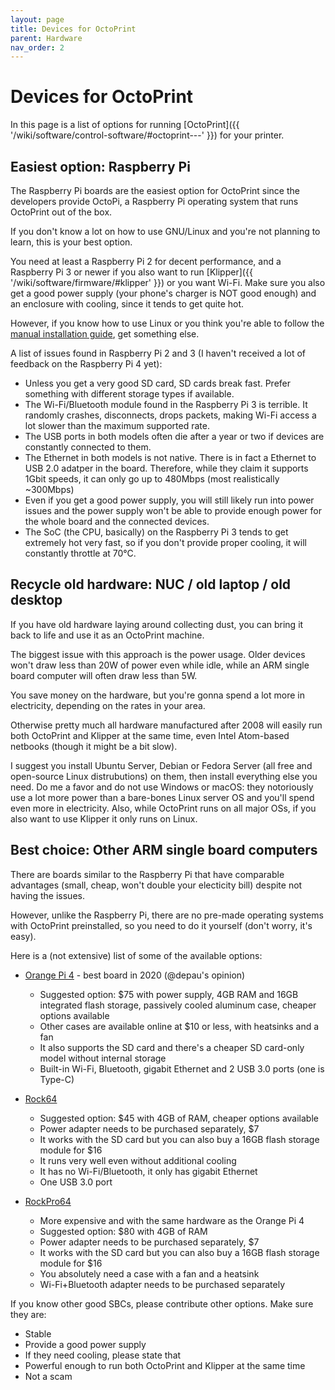 ```yaml
---
layout: page
title: Devices for OctoPrint
parent: Hardware
nav_order: 2
---
```


# Devices for OctoPrint

In this page is a list of options for running [OctoPrint]({{ '/wiki/software/control-software/#octoprint---' }}) for your printer.

## Easiest option: Raspberry Pi

The Raspberry Pi boards are the easiest option for OctoPrint since the developers provide OctoPi, a Raspberry Pi operating system that runs OctoPrint out of the box.

If you don't know a lot on how to use GNU/Linux and you're not planning to learn, this is your best option.

You need at least a Raspberry Pi 2 for decent performance, and a Raspberry Pi 3 or newer if you also want to run [Klipper]({{ '/wiki/software/firmware/#klipper' }}) or you want Wi-Fi. Make sure you also get a good power supply (your phone's charger is NOT good enough) and an enclosure with cooling, since it tends to get quite hot.

However, if you know how to use Linux or you think you're able to follow the [manual installation guide](https://octoprint.org/download/#installing-manually), get something else.

A list of issues found in Raspberry Pi 2 and 3 (I haven't received a lot of feedback on the Raspberry Pi 4 yet):

- Unless you get a very good SD card, SD cards break fast. Prefer something with different storage types if available.
- The Wi-Fi/Bluetooth module found in the Raspberry Pi 3 is terrible. It randomly crashes, disconnects, drops packets, making Wi-Fi access a lot slower than the maximum supported rate.
- The USB ports in both models often die after a year or two if devices are constantly connected to them.
- The Ethernet in both models is not native. There is in fact a Ethernet to USB 2.0 adatper in the board. Therefore, while they claim it supports 1Gbit speeds, it can only go up to 480Mbps (most realistically ~300Mbps)
- Even if you get a good power supply, you will still likely run into power issues and the power supply won't be able to provide enough power for the whole board and the connected devices.
- The SoC (the CPU, basically) on the Raspberry Pi 3 tends to get extremely hot very fast, so if you don't provide proper cooling, it will constantly throttle at 70°C.

## Recycle old hardware: NUC / old laptop / old desktop

If you have old hardware laying around collecting dust, you can bring it back to life and use it as an OctoPrint machine.

The biggest issue with this approach is the power usage. Older devices won't draw less than 20W of power even while idle, while an ARM single board computer will often draw less than 5W.

You save money on the hardware, but you're gonna spend a lot more in electricity, depending on the rates in your area.

Otherwise pretty much all hardware manufactured after 2008 will easily run both OctoPrint and Klipper at the same time, even Intel Atom-based netbooks (though it might be a bit slow).

I suggest you install Ubuntu Server, Debian or Fedora Server (all free and open-source Linux distrubutions) on them, then install everything else you need. Do me a favor and do not use Windows or macOS: they notoriously use a lot more power than a bare-bones Linux server OS and you'll spend even more in electricity. Also, while OctoPrint runs on all major OSs, if you also want to use Klipper it only runs on Linux.

## Best choice: Other ARM single board computers

There are boards similar to the Raspberry Pi that have comparable advantages (small, cheap, won't double your electicity bill) despite not having the issues.

However, unlike the Raspberry Pi, there are no pre-made operating systems with OctoPrint preinstalled, so you need to do it yourself (don't worry, it's easy).

Here is a (not extensive) list of some of the available options:

- [Orange Pi 4](http://www.orangepi.org/Orange%20Pi%204/) - best board in 2020 (@depau's opinion)
  - Suggested option: $75 with power supply, 4GB RAM and 16GB integrated flash storage, passively cooled aluminum case, cheaper options available
  - Other cases are available online at $10 or less, with heatsinks and a fan
  - It also supports the SD card and there's a cheaper SD card-only model without internal storage
  - Built-in Wi-Fi, Bluetooth, gigabit Ethernet and 2 USB 3.0 ports (one is Type-C)

- [Rock64](https://www.pine64.org/devices/single-board-computers/rock64/)
  - Suggested option: $45 with 4GB of RAM, cheaper options available
  - Power adapter needs to be purchased separately, $7
  - It works with the SD card but you can also buy a 16GB flash storage module for $16
  - It runs very well even without additional cooling
  - It has no Wi-Fi/Bluetooth, it only has gigabit Ethernet
  - One USB 3.0 port

- [RockPro64](https://www.pine64.org/rockpro64/)
  - More expensive and with the same hardware as the Orange Pi 4
  - Suggested option: $80 with 4GB of RAM
  - Power adapter needs to be purchased separately, $7
  - It works with the SD card but you can also buy a 16GB flash storage module for $16
  - You absolutely need a case with a fan and a heatsink
  - Wi-Fi+Bluetooth adapter needs to be purchased separately

If you know other good SBCs, please contribute other options. Make sure they are:

- Stable
- Provide a good power supply
- If they need cooling, please state that
- Powerful enough to run both OctoPrint and Klipper at the same time
- Not a scam

